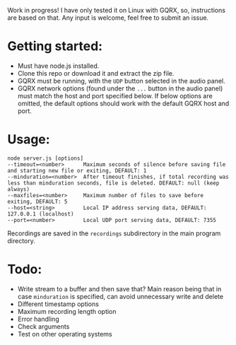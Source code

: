 Work in progress! I have only tested it on Linux with GQRX, so, instructions are based on that. Any input is welcome, feel free to submit an issue.

# Getting started:

- Must have node.js installed.
- Clone this repo or download it and extract the zip file.
- GQRX must be running, with the `UDP` button selected in the audio panel.
- GQRX network options (found under the `...` button in the audio panel) must match the host and port specified below. If below options are omitted, the default options should work with the default GQRX host and port.

# Usage:

```
node server.js [options]
--timeout=<number>      Maximum seconds of silence before saving file and starting new file or exiting, DEFAULT: 1
--minduration=<number>  After timeout finishes, if total recording was less than minduration seconds, file is deleted. DEFAULT: null (keep always)
--maxfiles=<number>     Maximum number of files to save before exiting, DEFAULT: 5
--host=<string>         Local IP address serving data, DEFAULT: 127.0.0.1 (localhost)
--port=<number>         Local UDP port serving data, DEFAULT: 7355
```

Recordings are saved in the `recordings` subdirectory in the main program directory.

# Todo:

- Write stream to a buffer and then save that? Main reason being that in case `minduration` is specified, can avoid unnecessary write and delete
- Different timestamp options
- Maximum recording length option
- Error handling
- Check arguments
- Test on other operating systems
